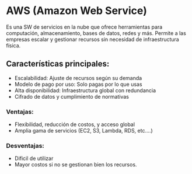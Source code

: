 # AWS (Amazon Web Service) 

Es una SW de servicios en la nube que ofrece herramientas para computación, almacenamiento, bases de datos, redes y más. Permite a las empresas escalar y gestionar recursos sin necesidad de infraestructura física.

## Características principales:
- Escalabilidad: Ajuste de recursos según su demanda
- Modelo de pago por uso: Solo pagas por lo que usas
- Alta disponibilidad: Infraestructura global con redundancia
- Cifrado de datos y cumplimiento de normativas
  
### Ventajas:
- Flexibilidad, reducción de costos, y acceso global
- Amplia gama de servicios (EC2, S3, Lambda, RDS, etc....)

### Desventajas:
- Dificil de utilizar
- Mayor costos si no se gestionan bien los recursos.
